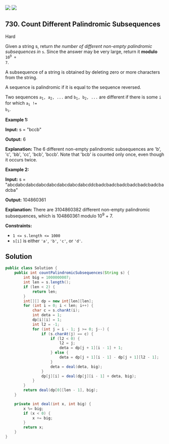 [![](https://img.shields.io/github/stars/javadev/LeetCode-in-Java?label=Stars&style=flat-square)](https://github.com/javadev/LeetCode-in-Java)
[![](https://img.shields.io/github/forks/javadev/LeetCode-in-Java?label=Fork%20me%20on%20GitHub%20&style=flat-square)](https://github.com/javadev/LeetCode-in-Java/fork)

## 730\. Count Different Palindromic Subsequences

Hard

Given a string s, return _the number of different non-empty palindromic subsequences in_ `s`. Since the answer may be very large, return it **modulo** <code>10<sup>9</sup> + 7</code>.

A subsequence of a string is obtained by deleting zero or more characters from the string.

A sequence is palindromic if it is equal to the sequence reversed.

Two sequences <code>a<sub>1</sub>, a<sub>2</sub>, ...</code> and <code>b<sub>1</sub>, b<sub>2</sub>, ...</code> are different if there is some `i` for which <code>a<sub>i</sub> != b<sub>i</sub></code>.

**Example 1:**

**Input:** s = "bccb"

**Output:** 6

**Explanation:** The 6 different non-empty palindromic subsequences are 'b', 'c', 'bb', 'cc', 'bcb', 'bccb'. Note that 'bcb' is counted only once, even though it occurs twice.

**Example 2:**

**Input:** s = "abcdabcdabcdabcdabcdabcdabcdabcddcbadcbadcbadcbadcbadcbadcbadcba"

**Output:** 104860361

**Explanation:** There are 3104860382 different non-empty palindromic subsequences, which is 104860361 modulo 10<sup>9</sup> + 7.

**Constraints:**

*   `1 <= s.length <= 1000`
*   `s[i]` is either `'a'`, `'b'`, `'c'`, or `'d'`.

## Solution

```java
public class Solution {
    public int countPalindromicSubsequences(String s) {
        int big = 1000000007;
        int len = s.length();
        if (len < 2) {
            return len;
        }
        int[][] dp = new int[len][len];
        for (int i = 0; i < len; i++) {
            char c = s.charAt(i);
            int deta = 1;
            dp[i][i] = 1;
            int l2 = -1;
            for (int j = i - 1; j >= 0; j--) {
                if (s.charAt(j) == c) {
                    if (l2 < 0) {
                        l2 = j;
                        deta = dp[j + 1][i - 1] + 1;
                    } else {
                        deta = dp[j + 1][i - 1] - dp[j + 1][l2 - 1];
                    }
                    deta = deal(deta, big);
                }
                dp[j][i] = deal(dp[j][i - 1] + deta, big);
            }
        }
        return deal(dp[0][len - 1], big);
    }

    private int deal(int x, int big) {
        x %= big;
        if (x < 0) {
            x += big;
        }
        return x;
    }
}
```